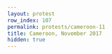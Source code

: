 ```yaml
---
layout: protest
row_index: 107
permalink: protests/cameroon-11
title: Cameroon, November 2017
hidden: true
---
```

